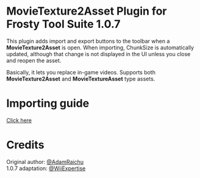 # MovieTexture2Asset Plugin for Frosty Tool Suite 1.0.7

This plugin adds import and export buttons to the toolbar when a **MovieTexture2Asset** is open. 
When importing, ChunkSize is automatically updated, although that change is not displayed in the UI unless you close and reopen the asset.

Basically, it lets you replace in-game videos. Supports both **MovieTexture2Asset** and **MovieTextureAsset** type assets.

# Importing guide
[Click here](https://docs.google.com/document/d/1amLhn9ui13v8WHo3tJee_xlkeVGM0pKh)

# Credits
Original author: [@AdamRaichu](https://github.com/AdamRaichu)
<br>1.0.7 adaptation: [@WiiExpertise](https://github.com/WiiExpertise)
